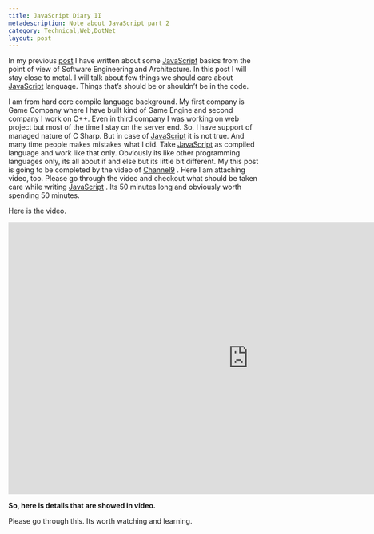 ```yaml
---
title: JavaScript Diary II
metadescription: Note about JavaScript part 2
category: Technical,Web,DotNet
layout: post
---
```

In my previous [post][1] I have written about some [JavaScript][2] basics from the point of view of Software Engineering and Architecture. In this post I will stay close to metal. I will talk about few things we should care about [JavaScript][2] language. Things that’s should be or shouldn’t be in the code.

I am from hard core compile language background. My first company is Game Company where I have built kind of Game Engine and second company I work on C++. Even in third company I was working on web project but most of the time I stay on the server end. So, I have support of managed nature of C Sharp. But in case of [JavaScript][2] it is not true. And many time people makes mistakes what I did. Take [JavaScript][2] as compiled language and work like that only. Obviously its like other programming languages only, its all about if and else but its little bit different. My this post is going to be completed by the video of [Channel9][3] . Here I am attaching video, too. Please go through the video and checkout what should be taken care while writing [JavaScript][2] . Its 50 minutes long and obviously worth spending 50 minutes.

Here is the video.

<iframe style="height:544px;width:960px" src="http://channel9.msdn.com/Events/MIX/MIX11/OPN08/player?w=960&h=544" frameBorder="0" scrolling="no" ></iframe>

**So, here is details that are showed in video.** 


Please go through this. Its worth watching and learning.

 [1]: http://kunjan.in/archives/java-script-diary-1
 [2]: http://vanilla-js.com/
 [3]: http://channel9.msdn.com/  


